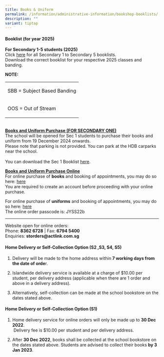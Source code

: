 ```yaml
---
title: Books & Uniform
permalink: /information/administrative-information/bookshop-booklists/
description: ""
variant: tiptap
---
```

<h4><strong>Booklist (for year 2025)</strong></h4>
<p><strong>For Secondary 1-5 students (2025)</strong>
<br>Click&nbsp;<a href="https://drive.google.com/drive/folders/1ZZtFcR9wX4RBkPdxsN_hgXNJtWvcp6SC?usp=sharing" rel="noopener" target="_blank">here</a>&nbsp;for
all Secondary 1 to Secondary 5 booklists.
<br>Download the correct booklist for your respective 2025 classes and banding.
<br>
</p>
<p><strong>NOTE:</strong>
</p>
<table style="minWidth: 25px">
<colgroup>
<col>
</colgroup>
<tbody>
<tr>
<td rowspan="1" colspan="1">
<p>SBB = Subject Based Banding</p>
</td>
</tr>
<tr>
<td rowspan="1" colspan="1">
<p>OOS = Out of Stream</p>
</td>
</tr>
</tbody>
</table>
<p>
<br><strong><u>Books and Uniform Purchase (FOR SECONDARY ONE)</u></strong>
<br>The school will be opened for Sec 1 students to purchase their books and
uniform from 19 December 2024 onwards.
<br>Please note that parking is not provided. You can park at the HDB carparks
near the school.
<br>
<br>You can download the Sec 1 Booklist <a href="https://drive.google.com/file/d/1GOwkEGMn_emPcTC1RGyL-bY3WOP-Xeaf/view?usp=drive_link" rel="noopener nofollow" target="_blank">here</a>.</p>
<p><strong><u>Books and Uniform Purchase Online</u></strong>
<br>For online purchase of <strong>books</strong> and booking of appointments,
you may do so here: <a href="asenciobookshop.sg" rel="noopener nofollow" target="_blank">here</a><u><br></u>You
are required to create an account before proceeding with your online purchase.</p>
<p>For online purchase of <strong>uniforms</strong> and booking of appointments,
you may do so here: <a href="https://finestuniform.com/collections/juying-secondary-school" rel="noopener nofollow" target="_blank">here</a><u> <br></u>The
online order passcode is: JYSS22b</p>
<hr>
<p>Website open for online orders:
<br>Phone:&nbsp;<strong>8362 6728</strong>&nbsp;| Fax:&nbsp;<strong>6794 5400<br></strong>Enquiries:&nbsp;<strong>storders@actlink.com.sg</strong>
</p>
<h4><strong>Home Delivery or Self-Collection Option (S2 ,S3, S4, S5)</strong></h4>
<ol data-tight="true" class="tight">
<li>
<p>Delivery will be made to the home address within<strong>&nbsp;7 working days from the date of orde</strong>r.</p>
</li>
<li>
<p>Islandwide delivery service is available at a charge of $10.00 per student,
per delivery address (applicable when there are 1 order and above in a
delivery address).</p>
</li>
<li>
<p>Alternatively, self-collection can be made at the school bookstore on
the dates stated above.</p>
</li>
</ol>
<h4><strong>Home Delivery or Self-Collection Option (S1)</strong></h4>
<ol data-tight="true" class="tight">
<li>
<p>Home delivery service for online orders will only be made up to&nbsp;<strong>30 Dec 2022</strong>.
<br>&nbsp;Delivery fee is $10.00 per student and per delivery address.</p>
</li>
<li>
<p>After&nbsp;<strong>30 Dec 2022</strong>, books shall be collected at the
school bookstore on the dates stated above. Students are advised to collect
their books&nbsp;<strong>by 3 Jan 2023</strong>.</p>
</li>
</ol>
<p></p>
<h4></h4>
<p></p>
<p></p>